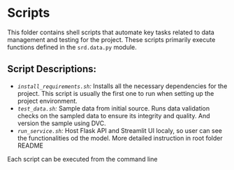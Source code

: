 # Scripts

This folder contains shell scripts that automate key tasks related to data management and testing for the project. These scripts primarily execute functions defined in the `srd.data.py` module.

## Script Descriptions:

* *`install_requirements.sh`:*  Installs all the necessary dependencies for the project. This script is usually the first one to run when setting up the project environment.
* *`test_data.sh`:* Sample data from initial source. Runs data validation checks on the sampled data to ensure its integrity and quality.
  And version the sample using DVC.
* *`run_service.sh`:* Host Flask API and Streamlit UI localy, so user can see the functionalities od the model. More detailed instruction in root folder README

Each script can be executed from the command line
